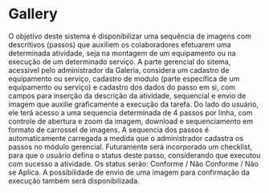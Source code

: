 # Gallery
O objetivo deste sistema é disponibilizar uma sequência de imagens com descritivos (passos) que auxiliem os colaboradores efetuarem uma determinada atividade, seja na montagem de um equipamento ou na execução de um determinado serviço. 
A parte gerencial do sitema, acessivel pelo administrador da Galeria, considera um cadastro de equipamento ou serviço, cadastro de modulo (parte específica de um equipamento ou serviço) e cadastro dos dados do passo em si, com campos para inserção da descrição da atividade, sequencial e envio de imagem que auxilie graficamente a execução da tarefa. 
Do lado do usuário, ele terá acesso a uma sequencia determinada de 4 passos por linha, com controle de abertura e zoom da imagem, download e sequenciamento em formato de carrossel de imagens. A sequencia dos passos é automaticamente carregada a medida que o administrador cadastra os passos no módulo gerencial. 
Futuramente será incorporado um checklist, para que o usuário defina o status deste passo, considerando que executou com sucesso a atividade. Os status serão: Conforme / Não Conforme / Não se Aplica. A possibilidade de envio de uma imagem para confirmação da execução também será disponibilizada.
